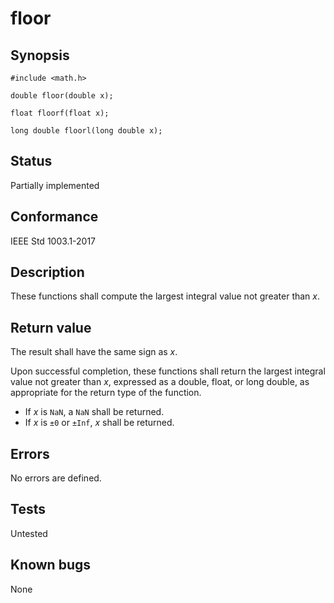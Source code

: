 # floor

## Synopsis

`#include <math.h>`

`double floor(double x);`

`float floorf(float x);`

`long double floorl(long double x);`

## Status

Partially implemented

## Conformance

IEEE Std 1003.1-2017

## Description

These functions shall compute the largest integral value not greater than _x_.

## Return value

The result shall have the same sign as _x_.

Upon successful completion, these functions shall return the largest integral value not greater than _x_, expressed as a
double, float, or long double, as appropriate for the return type of the function.

* If _x_ is `NaN`, a `NaN` shall be returned.
* If _x_ is `±0` or `±Inf`, _x_ shall be returned.

## Errors

No errors are defined.

## Tests

Untested

## Known bugs

None
